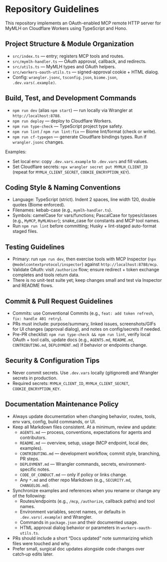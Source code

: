 # Repository Guidelines

This repository implements an OAuth-enabled MCP remote HTTP server for MyMLH on Cloudflare Workers using TypeScript and Hono.

## Project Structure & Module Organization
- `src/index.ts` — entry; registers MCP tools and routes.
- `src/mymlh-handler.ts` — OAuth approval, callback, and redirects.
- `src/utils.ts` — MyMLH types and OAuth helpers.
- `src/workers-oauth-utils.ts` — signed-approval cookie + HTML dialog.
- Config: `wrangler.jsonc`, `tsconfig.json`, `biome.json`, `.dev.vars(.example)`.

## Build, Test, and Development Commands
- `npm run dev` (alias `npm start`) — run locally via Wrangler at `http://localhost:8788`.
- `npm run deploy` — deploy to Cloudflare Workers.
- `npm run type-check` — TypeScript project type safety.
- `npm run lint` / `npm run lint:fix` — Biome lint/format (check or write).
- `npm run cf-typegen` — generate Cloudflare bindings types. Run if `wrangler.jsonc` changes.

Examples:
- Set local env: copy `.dev.vars.example` to `.dev.vars` and fill values.
- Set Cloudflare secrets: `npx wrangler secret put MYMLH_CLIENT_ID` (repeat for `MYMLH_CLIENT_SECRET`, `COOKIE_ENCRYPTION_KEY`).

## Coding Style & Naming Conventions
- Language: TypeScript (strict). Indent 2 spaces, line width 120, double quotes (Biome enforced).
- Filenames: kebab-case (e.g., `mymlh-handler.ts`).
- Symbols: camelCase for vars/functions; PascalCase for types/classes (e.g., `MyMCP`, `MyMLHUser`); snake_case for constants and MCP tool names.
- Run `npm run lint` before committing; Husky + lint-staged auto-format staged files.

## Testing Guidelines
- Primary: run `npm run dev`, then exercise tools with MCP Inspector (`npx @modelcontextprotocol/inspector`) against `http://localhost:8788/mcp`.
- Validate OAuth: visit `/authorize` flow; ensure redirect + token exchange completes and tools return data.
- There is no unit-test suite yet; keep changes small and test via Inspector and README flows.

## Commit & Pull Request Guidelines
- Commits: use Conventional Commits (e.g., `feat: add token refresh`, `fix: handle 401 retry`).
- PRs must include: purpose/summary, linked issues, screenshots/GIFs for UI changes (approval dialog), and notes on config/secrets if needed.
- Pre-PR checklist: `npm run type-check && npm run lint`, verify local OAuth + tool calls, update docs (e.g., `AGENTS.md`, `README.md`, `CONTRIBUTING.md`, `DEPLOYMENT.md`) if behavior or endpoints change.

## Security & Configuration Tips
- Never commit secrets. Use `.dev.vars` locally (gitignored) and Wrangler secrets in production.
- Required secrets: `MYMLH_CLIENT_ID`, `MYMLH_CLIENT_SECRET`, `COOKIE_ENCRYPTION_KEY`.

## Documentation Maintenance Policy
- Always update documentation when changing behavior, routes, tools, env vars, config, build commands, or UI.
- Keep all Markdown files consistent. At a minimum, review and update:
  - `AGENTS.md` — process, conventions, expectations for agents and contributors.
  - `README.md` — overview, setup, usage (MCP endpoint, local dev, examples).
  - `CONTRIBUTING.md` — development workflow, commit style, branching, PR steps.
  - `DEPLOYMENT.md` — Wrangler commands, secrets, environment-specific notes.
  - `CODE_OF_CONDUCT.md` — only if policy or links change.
  - Any `*.md` and other repo Markdown (e.g., `SECURITY.md`, `CHANGELOG.md`).
- Synchronize examples and references when you rename or change any of the following:
  - Routes/endpoints (e.g., `/mcp`, `/authorize`, callback paths) and tool names.
  - Environment variables, secret names, or defaults in `.dev.vars(.example)` and Wrangler.
  - Commands in `package.json` and their documented usage.
  - HTML approval dialog behavior or parameters in `workers-oauth-utils.ts`.
- PRs should include a short “Docs updated” note summarizing which files were touched and why.
- Prefer small, surgical doc updates alongside code changes over catch‑up edits later.
